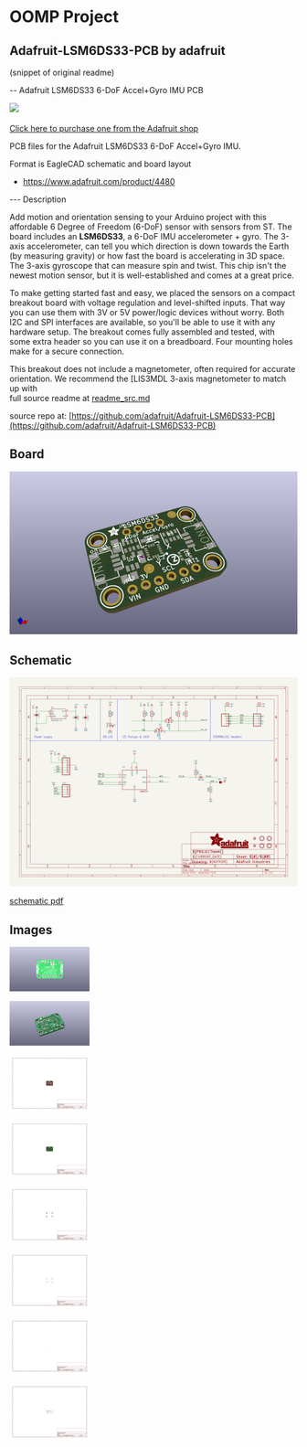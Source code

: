 # OOMP Project  
## Adafruit-LSM6DS33-PCB  by adafruit  
  
(snippet of original readme)  
  
-- Adafruit LSM6DS33 6-DoF Accel+Gyro IMU PCB  
  
<a href="http://www.adafruit.com/products/4480"><img src="assets/4480.jpg?raw=true" width="500px"><br/>  
Click here to purchase one from the Adafruit shop</a>  
  
PCB files for the Adafruit LSM6DS33 6-DoF Accel+Gyro IMU.   
  
Format is EagleCAD schematic and board layout  
* https://www.adafruit.com/product/4480  
  
--- Description  
  
Add motion and orientation sensing to your Arduino project with this affordable 6 Degree of Freedom (6-DoF) sensor with sensors from ST. The board includes an **LSM6DS33**, a 6-DoF IMU accelerometer + gyro. The 3-axis accelerometer, can tell you which direction is down towards the Earth (by measuring gravity) or how fast the board is accelerating in 3D space. The 3-axis gyroscope that can measure spin and twist. This chip isn't the newest motion sensor, but it is well-established and comes at a great price.  
  
To make getting started fast and easy, we placed the sensors on a compact breakout board with voltage regulation and level-shifted inputs. That way you can use them with 3V or 5V power/logic devices without worry. Both I2C and SPI interfaces are available, so you'll be able to use it with any hardware setup. The breakout comes fully assembled and tested, with some extra header so you can use it on a breadboard. Four mounting holes make for a secure connection.  
  
This breakout does not include a magnetometer, often required for accurate orientation. We recommend the [LIS3MDL 3-axis magnetometer to match up with  
  full source readme at [readme_src.md](readme_src.md)  
  
source repo at: [https://github.com/adafruit/Adafruit-LSM6DS33-PCB](https://github.com/adafruit/Adafruit-LSM6DS33-PCB)  
## Board  
  
[![working_3d.png](working_3d_600.png)](working_3d.png)  
## Schematic  
  
[![working_schematic.png](working_schematic_600.png)](working_schematic.png)  
  
[schematic pdf](working_schematic.pdf)  
## Images  
  
[![working_3D_bottom.png](working_3D_bottom_140.png)](working_3D_bottom.png)  
  
[![working_3D_top.png](working_3D_top_140.png)](working_3D_top.png)  
  
[![working_assembly_page_01.png](working_assembly_page_01_140.png)](working_assembly_page_01.png)  
  
[![working_assembly_page_02.png](working_assembly_page_02_140.png)](working_assembly_page_02.png)  
  
[![working_assembly_page_03.png](working_assembly_page_03_140.png)](working_assembly_page_03.png)  
  
[![working_assembly_page_04.png](working_assembly_page_04_140.png)](working_assembly_page_04.png)  
  
[![working_assembly_page_05.png](working_assembly_page_05_140.png)](working_assembly_page_05.png)  
  
[![working_assembly_page_06.png](working_assembly_page_06_140.png)](working_assembly_page_06.png)  
